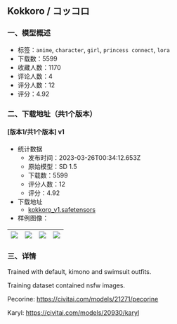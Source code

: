 ## Kokkoro / コッコロ
### 一、模型概述

- 标签：`anime`, `character`, `girl`, `princess connect`, `lora`
- 下载数：5599
- 收藏人数：1170
- 评论人数：4
- 评分人数：12
- 评分：4.92

### 二、下载地址（共1个版本）

#### [版本1/共1个版本] v1

- 统计数据
  - 发布时间：2023-03-26T00:34:12.653Z
  - 原始模型：SD 1.5
  - 下载数：5599
  - 评分人数：12
  - 评分：4.92
- 下载地址
  - [kokkoro_v1.safetensors](https://civitai.com/api/download/models/29071)
- 样例图像：

| <img src="https://image.civitai.com/xG1nkqKTMzGDvpLrqFT7WA/3230c8d4-8c28-48c3-d817-542252dd9100/width=450/328112.jpeg" /> | <img src="https://image.civitai.com/xG1nkqKTMzGDvpLrqFT7WA/308e9ddb-f7a9-4ad6-60ca-6dd290c9e700/width=450/328115.jpeg" /> | <img src="https://image.civitai.com/xG1nkqKTMzGDvpLrqFT7WA/c4e22878-5edf-4974-6b1c-498ff70cb300/width=450/328114.jpeg" /> | <img src="https://image.civitai.com/xG1nkqKTMzGDvpLrqFT7WA/9cb2a11f-5805-44d3-9306-44fec8dfa100/width=450/328113.jpeg" /> |
| ---- | ---- | ---- | ---- |


### 三、详情
<p>Trained with default, kimono and swimsuit outfits.</p><p>Training dataset contained nsfw images.</p><p>Pecorine: <a target="_blank" rel="ugc" href="https://civitai.com/models/21271/pecorine">https://civitai.com/models/21271/pecorine</a></p><p>Karyl: <a target="_blank" rel="ugc" href="https://civitai.com/models/20930/karyl">https://civitai.com/models/20930/karyl</a></p>